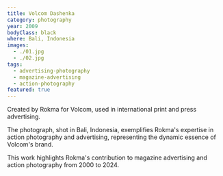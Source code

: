 ```yaml
---
title: Volcom Dashenka
category: photography
year: 2009
bodyClass: black
where: Bali, Indonesia
images:
  - ./01.jpg
  - ./02.jpg
tags:
  - advertising-photography
  - magazine-advertising
  - action-photography
featured: true
---
```


Created by Rokma for Volcom, used in international print and press advertising.

The photograph, shot in Bali, Indonesia, exemplifies Rokma's expertise in action photography and advertising, representing the dynamic essence of Volcom's brand.

This work highlights Rokma's contribution to magazine advertising and action photography from 2000 to 2024.
